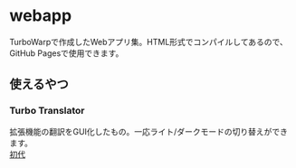 # webapp
TurboWarpで作成したWebアプリ集。HTML形式でコンパイルしてあるので、GitHub Pagesで使用できます。

## 使えるやつ
### Turbo Translator
拡張機能の翻訳をGUI化したもの。一応ライト/ダークモードの切り替えができます。<br>
[初代](https://rneoru.github.io/webapp/turbotrans.html)
